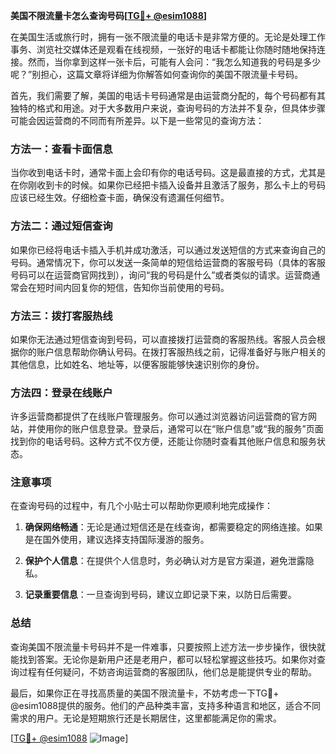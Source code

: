 **美国不限流量卡怎么查询号码[[TG💪+ @esim1088](https://t.me/s/esim1088)]**

在美国生活或旅行时，拥有一张不限流量的电话卡是非常方便的。无论是处理工作事务、浏览社交媒体还是观看在线视频，一张好的电话卡都能让你随时随地保持连接。然而，当你拿到这样一张卡后，可能有人会问：“我怎么知道我的号码是多少呢？”别担心，这篇文章将详细为你解答如何查询你的美国不限流量卡号码。

首先，我们需要了解，美国的电话卡号码通常是由运营商分配的，每个号码都有其独特的格式和用途。对于大多数用户来说，查询号码的方法并不复杂，但具体步骤可能会因运营商的不同而有所差异。以下是一些常见的查询方法：

### 方法一：查看卡面信息

当你收到电话卡时，通常卡面上会印有你的电话号码。这是最直接的方式，尤其是在你刚收到卡的时候。如果你已经把卡插入设备并且激活了服务，那么卡上的号码应该已经生效。仔细检查卡面，确保没有遗漏任何细节。

### 方法二：通过短信查询

如果你已经将电话卡插入手机并成功激活，可以通过发送短信的方式来查询自己的号码。通常情况下，你可以发送一条简单的短信给运营商的客服号码（具体的客服号码可以在运营商官网找到），询问“我的号码是什么”或者类似的请求。运营商通常会在短时间内回复你的短信，告知你当前使用的号码。

### 方法三：拨打客服热线

如果你无法通过短信查询到号码，可以直接拨打运营商的客服热线。客服人员会根据你的账户信息帮助你确认号码。在拨打客服热线之前，记得准备好与账户相关的其他信息，比如姓名、地址等，以便客服能够快速识别你的身份。

### 方法四：登录在线账户

许多运营商都提供了在线账户管理服务。你可以通过浏览器访问运营商的官方网站，并使用你的账户信息登录。登录后，通常可以在“账户信息”或“我的服务”页面找到你的电话号码。这种方式不仅方便，还能让你随时查看其他账户信息和服务状态。

### 注意事项

在查询号码的过程中，有几个小贴士可以帮助你更顺利地完成操作：

1. **确保网络畅通**：无论是通过短信还是在线查询，都需要稳定的网络连接。如果是在国外使用，建议选择支持国际漫游的服务。
   
2. **保护个人信息**：在提供个人信息时，务必确认对方是官方渠道，避免泄露隐私。

3. **记录重要信息**：一旦查询到号码，建议立即记录下来，以防日后需要。

### 总结

查询美国不限流量卡号码并不是一件难事，只要按照上述方法一步步操作，很快就能找到答案。无论你是新用户还是老用户，都可以轻松掌握这些技巧。如果你对查询过程有任何疑问，不妨咨询运营商的客服团队，他们总是能提供专业的帮助。

最后，如果你正在寻找高质量的美国不限流量卡，不妨考虑一下TG💪+ @esim1088提供的服务。他们的产品种类丰富，支持多种语言和地区，适合不同需求的用户。无论是短期旅行还是长期居住，这里都能满足你的需求。

[[TG💪+ @esim1088](https://t.me/s/esim1088) ![Image](https://i.postimg.cc/4NQfJmqS/Snipaste-2025-05-13-00-14-12.png)]